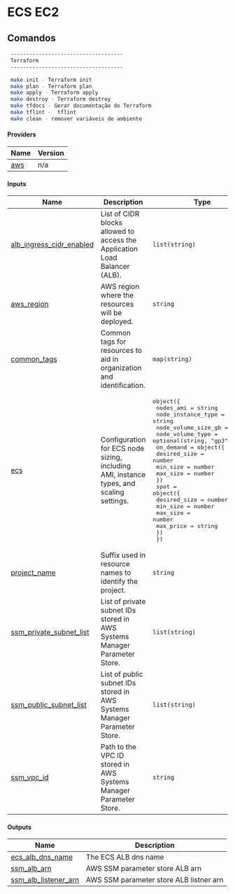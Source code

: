 <!-- BEGIN_TF_DOCS -->
# ECS EC2

## Comandos

```bash
 ------------------------------------
 Terraform
 ------------------------------------

 make init - Terraform init
 make plan - Terraform plan
 make apply - Terraform apply
 make destroy - Terraform destroy
 make tfdocs - Gerar documentação do Terraform
 make tflint -  tflint
 make clean - remover variáveis de ambiente
 ```
#### Providers

| Name | Version |
|------|---------|
| <a name="provider_aws"></a> [aws](#provider\_aws) | n/a |
#### Inputs

| Name | Description | Type | Default | Required |
|------|-------------|------|---------|:--------:|
| <a name="input_alb_ingress_cidr_enabled"></a> [alb\_ingress\_cidr\_enabled](#input\_alb\_ingress\_cidr\_enabled) | List of CIDR blocks allowed to access the Application Load Balancer (ALB). | `list(string)` | <pre>[<br>  "0.0.0.0/0"<br>]</pre> | no |
| <a name="input_aws_region"></a> [aws\_region](#input\_aws\_region) | AWS region where the resources will be deployed. | `string` | `"us-east-1"` | no |
| <a name="input_common_tags"></a> [common\_tags](#input\_common\_tags) | Common tags for resources to aid in organization and identification. | `map(string)` | <pre>{<br>  "created_by": "arquitetura_de_containers_aws",<br>  "day": "day2",<br>  "sandbox": "linuxtips"<br>}</pre> | no |
| <a name="input_ecs"></a> [ecs](#input\_ecs) | Configuration for ECS node sizing, including AMI, instance types, and scaling settings. | <pre>object({<br>    nodes_ami           = string<br>    node_instance_type  = string<br>    node_volume_size_gb = number<br>    node_volume_type    = optional(string, "gp3")<br>    on_demand = object({<br>      desired_size = number<br>      min_size     = number<br>      max_size     = number<br>    })<br>    spot = object({<br>      desired_size = number<br>      min_size     = number<br>      max_size     = number<br>      max_price    = string<br>    })<br>  })</pre> | n/a | yes |
| <a name="input_project_name"></a> [project\_name](#input\_project\_name) | Suffix used in resource names to identify the project. | `string` | `"linuxtips"` | no |
| <a name="input_ssm_private_subnet_list"></a> [ssm\_private\_subnet\_list](#input\_ssm\_private\_subnet\_list) | List of private subnet IDs stored in AWS Systems Manager Parameter Store. | `list(string)` | <pre>[<br>  "/linuxtips/vpc/subnet_private_us_east_1a_id",<br>  "/linuxtips/vpc/subnet_private_us_east_1b_id",<br>  "/linuxtips/vpc/subnet_private_us_east_1c_id"<br>]</pre> | no |
| <a name="input_ssm_public_subnet_list"></a> [ssm\_public\_subnet\_list](#input\_ssm\_public\_subnet\_list) | List of public subnet IDs stored in AWS Systems Manager Parameter Store. | `list(string)` | <pre>[<br>  "/linuxtips/vpc/subnet_public_us_east_1a_id",<br>  "/linuxtips/vpc/subnet_public_us_east_1b_id",<br>  "/linuxtips/vpc/subnet_public_us_east_1c_id"<br>]</pre> | no |
| <a name="input_ssm_vpc_id"></a> [ssm\_vpc\_id](#input\_ssm\_vpc\_id) | Path to the VPC ID stored in AWS Systems Manager Parameter Store. | `string` | `"/linuxtips/vpc/vpc_id"` | no |
#### Outputs

| Name | Description |
|------|-------------|
| <a name="output_ecs_alb_dns_name"></a> [ecs\_alb\_dns\_name](#output\_ecs\_alb\_dns\_name) | The ECS ALB dns name |
| <a name="output_ssm_alb_arn"></a> [ssm\_alb\_arn](#output\_ssm\_alb\_arn) | AWS SSM parameter store ALB arn |
| <a name="output_ssm_alb_listener_arn"></a> [ssm\_alb\_listener\_arn](#output\_ssm\_alb\_listener\_arn) | AWS SSM parameter store ALB listner arn |
<!-- END_TF_DOCS --> 
